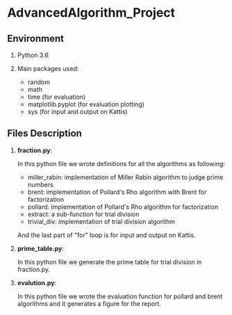 # AdvancedAlgorithm_Project

## Environment

1. Python 3.6

2. Main packages used: 
    * random
    * math
    * time (for evaluation)
    * matplotlib.pyplot (for evaluation plotting)
    * sys (for input and output on Kattis)

## Files Description

1. **fraction.py**:
    
    In this python file we wrote definitions for all the algorithms as following:
    * miller_rabin: implementation of Miller Rabin algorithm to judge prime numbers
    * brent: implementation of Pollard's Rho algorithm with Brent for factorization
    * pollard: implementation of Pollard's Rho algorithm for factorization
    * extract: a sub-function for trial division
    * trivial_div: implementation of trial division algorithm
    
    And the last part of "for" loop is for input and output on Kattis.

2. **prime_table.py**:

    In this python file we generate the prime table for trial division in fraction.py.

3. **evalution.py**:
    
    In this python file we wrote the evaluation function for pollard and brent algorithms and it generates a figure for the report.
